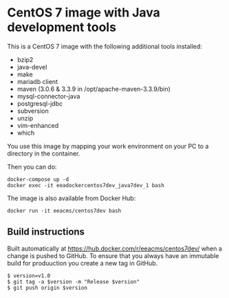 CentOS 7 image with Java development tools
==========================================

This is a CentOS 7 image with the following additional tools installed:
- bzip2
- java-devel
- make
- mariadb client
- maven (3.0.6 & 3.3.9 in /opt/apache-maven-3.3.9/bin)
- mysql-connector-java
- postgresql-jdbc
- subversion
- unzip
- vim-enhanced
- which

You use this image by mapping your work environment on your PC to a directory in the container.

Then you can do:
```
docker-compose up -d
docker exec -it eeadockercentos7dev_java7dev_1 bash
```

The image is also available from Docker Hub:
```
docker run -it eeacms/centos7dev bash
```

Build instructions
------------------

Built automatically at https://hub.docker.com/r/eeacms/centos7dev/ when a change is
pushed to GitHub. To ensure that you always have an immutable build for produuction
you create a new tag in GitHub.

    $ version=v1.0
    $ git tag -a $version -m "Release $version"
    $ git push origin $version

